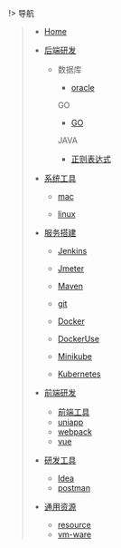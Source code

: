 !> 导航

> * [Home](/)
> * [后端研发](./backend/index.md)
>   * 数据库
>     * [oracle](./backend/database/oracle.md)
>     
>     GO
>     
>     * [GO](./backend/go/go.md)
>     
>     JAVA
>     
>     * [正则表达式](./backend/java/regex.md)
> * [系统工具](./system/index.md)
>   
>   * [mac](./system/mac.md)
>   
>   * [linux](./system/linux.md)
> * [服务搭建](./service/index.md)
>
>   * [Jenkins](./service/jenkins.md)
>
>   * [Jmeter](./service/jmeter.md)
>
>   * [Maven](./service/maven.md)
>
>   * [git](./service/git.md)
>
>   * [Docker](./service/docker/docker.md)
>
>   * [DockerUse](./service/docker/docker-use.md)
>
>   * [Minikube](./service/kubernetes/minikube.md)
>
>   * [Kubernetes](./service/kubernetes/kubernetes.md)
> * [前端研发](./front/index.md)
>   * [前端工具](./front/tools.md)
>   * [uniapp](./front/framework/uniapp.md)
>   * [webpack](./front/framework/webpack.md)
>   * [vue](./front/framework/vue.md)
> * [研发工具](./tools/index.md)
>   * [Idea](./tools/idea.md)
>   * [postman](./tools/postman.md)
> * [通用资源](./resource/index.md)
>   * [resource](./resource/resource.md)
>   * [vm-ware](./resource/vm-ware.md)
